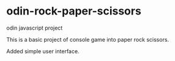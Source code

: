 # odin-rock-paper-scissors
odin javascript project

This is a basic project of console game into paper rock scissors.

Added simple user interface.
